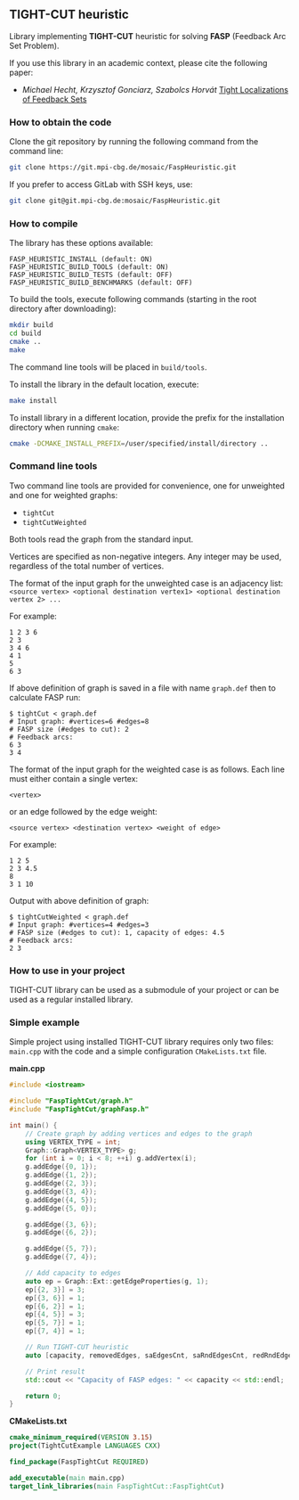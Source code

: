 ## TIGHT-CUT heuristic

Library implementing **TIGHT-CUT** heuristic for solving **FASP** (Feedback Arc Set Problem).

If you use this library in an academic context, please cite the following paper:
- *Michael Hecht, Krzysztof Gonciarz, Szabolcs Horvát* [Tight Localizations of Feedback Sets](https://arxiv.org/abs/2001.01440)

### How to obtain the code
Clone the git repository by running the following command from the command line:
```bash
git clone https://git.mpi-cbg.de/mosaic/FaspHeuristic.git
```

If you prefer to access GitLab with SSH keys, use:
```bash
git clone git@git.mpi-cbg.de:mosaic/FaspHeuristic.git
```

### How to compile
The library has these options available:
```
FASP_HEURISTIC_INSTALL (default: ON)
FASP_HEURISTIC_BUILD_TOOLS (default: ON)
FASP_HEURISTIC_BUILD_TESTS (default: OFF)
FASP_HEURISTIC_BUILD_BENCHMARKS (default: OFF)
```

To build the tools, execute following commands (starting in the root directory after downloading):
```bash
mkdir build
cd build
cmake ..
make
```

The command line tools will be placed in `build/tools`.

To install the library in the default location, execute:
```bash
make install
```

To install library in a different location, provide the prefix for the installation directory when running `cmake`:
```bash
cmake -DCMAKE_INSTALL_PREFIX=/user/specified/install/directory ..
```

### Command line tools
Two command line tools are provided for convenience, one for unweighted and one for weighted graphs:
- ```tightCut```
- ```tightCutWeighted```

Both tools read the graph from the standard input. 

Vertices are specified as non-negative integers. Any integer may be used, regardless of the total number of vertices.

The format of the input graph for the unweighted case is an adjacency list:  
```<source vertex> <optional destination vertex1> <optional destination vertex 2> ...```

For example:
```plain
1 2 3 6
2 3
3 4 6
4 1
5
6 3
```

If above definition of graph is saved in a file with name ```graph.def``` then to calculate FASP run:
```plain
$ tightCut < graph.def
# Input graph: #vertices=6 #edges=8
# FASP size (#edges to cut): 2
# Feedback arcs:
6 3
3 4
```

The format of the input graph for the weighted case is as follows. Each line must either contain a single vertex:  
```plain
<vertex>
```

or an edge followed by the edge weight:
```plain
<source vertex> <destination vertex> <weight of edge>
```

For example:
```plain
1 2 5
2 3 4.5
8
3 1 10
```

Output with above definition of graph:
```plain
$ tightCutWeighted < graph.def
# Input graph: #vertices=4 #edges=3
# FASP size (#edges to cut): 1, capacity of edges: 4.5
# Feedback arcs:
2 3
```

### How to use in your project
TIGHT-CUT library can be used as a submodule of your project or can be used as a regular installed library.

### Simple example
Simple project using installed TIGHT-CUT library requires only two files: `main.cpp` with the code and a simple configuration `CMakeLists.txt` file.

**main.cpp**
```c++
#include <iostream>

#include "FaspTightCut/graph.h"
#include "FaspTightCut/graphFasp.h"

int main() {
    // Create graph by adding vertices and edges to the graph
    using VERTEX_TYPE = int;
    Graph::Graph<VERTEX_TYPE> g;
    for (int i = 0; i < 8; ++i) g.addVertex(i);
    g.addEdge({0, 1});
    g.addEdge({1, 2});
    g.addEdge({2, 3});
    g.addEdge({3, 4});
    g.addEdge({4, 5});
    g.addEdge({5, 0});

    g.addEdge({3, 6});
    g.addEdge({6, 2});

    g.addEdge({5, 7});
    g.addEdge({7, 4});

    // Add capacity to edges
    auto ep = Graph::Ext::getEdgeProperties(g, 1);
    ep[{2, 3}] = 3;
    ep[{3, 6}] = 1;
    ep[{6, 2}] = 1;
    ep[{4, 5}] = 3;
    ep[{5, 7}] = 1;
    ep[{7, 4}] = 1;

    // Run TIGHT-CUT heuristic
    auto [capacity, removedEdges, saEdgesCnt, saRndEdgesCnt, redRndEdgesCnt] = Graph::Fasp::tightCut<true, true, VERTEX_TYPE, int>(g, ep);

    // Print result
    std::cout << "Capacity of FASP edges: " << capacity << std::endl;

    return 0;
}
```

**CMakeLists.txt**
```cmake
cmake_minimum_required(VERSION 3.15)
project(TightCutExample LANGUAGES CXX)

find_package(FaspTightCut REQUIRED)

add_executable(main main.cpp)
target_link_libraries(main FaspTightCut::FaspTightCut)
```
